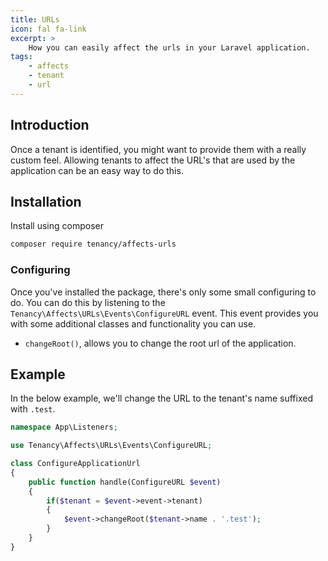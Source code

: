 ```yaml
---
title: URLs
icon: fal fa-link
excerpt: >
    How you can easily affect the urls in your Laravel application.
tags:
    - affects
    - tenant
    - url
---
```


## Introduction
Once a tenant is identified, you might want to provide them with a really custom feel. Allowing tenants to affect the URL's that are used by the application can be an easy way to do this.


## Installation
Install using composer
```bash
composer require tenancy/affects-urls
```


### Configuring
Once you've installed the package, there's only some small configuring to do. You can do this by listening to the `Tenancy\Affects\URLs\Events\ConfigureURL` event. This event provides you with some additional classes and functionality you can use.
- `changeRoot()`, allows you to change the root url of the application.

## Example
In the below example, we'll change the URL to the tenant's name suffixed with `.test`.
```php
namespace App\Listeners;

use Tenancy\Affects\URLs\Events\ConfigureURL;

class ConfigureApplicationUrl
{
    public function handle(ConfigureURL $event)
    {
        if($tenant = $event->event->tenant)
        {
            $event->changeRoot($tenant->name . '.test');
        }
    }
}
```
